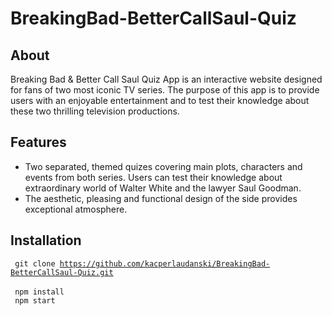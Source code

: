 # BreakingBad-BetterCallSaul-Quiz

## About 

Breaking Bad & Better Call Saul Quiz App is an interactive website designed for fans of two most iconic TV series. The purpose of this app is to provide users with an enjoyable entertainment and to test their knowledge about these two thrilling television productions. 

## Features 

- Two separated, themed quizes covering main plots, characters and events from both series. Users can test their knowledge about extraordinary world of Walter White and the lawyer Saul Goodman.
- The aesthetic, pleasing and functional design of the side provides exceptional atmosphere.

## Installation 

<code> git clone https://github.com/kacperlaudanski/BreakingBad-BetterCallSaul-Quiz.git </code> </br> 
<code> npm install </code> </br> 
<code> npm start </code> 
